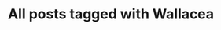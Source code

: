 ---
layout: tag
title: "All posts tagged with Wallacea"
permalink: /weblog/tags/wallacea/
taxonomy: Wallacea
---